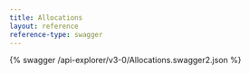 ```yaml
---
title: Allocations
layout: reference
reference-type: swagger
---
```


{% swagger /api-explorer/v3-0/Allocations.swagger2.json %}
